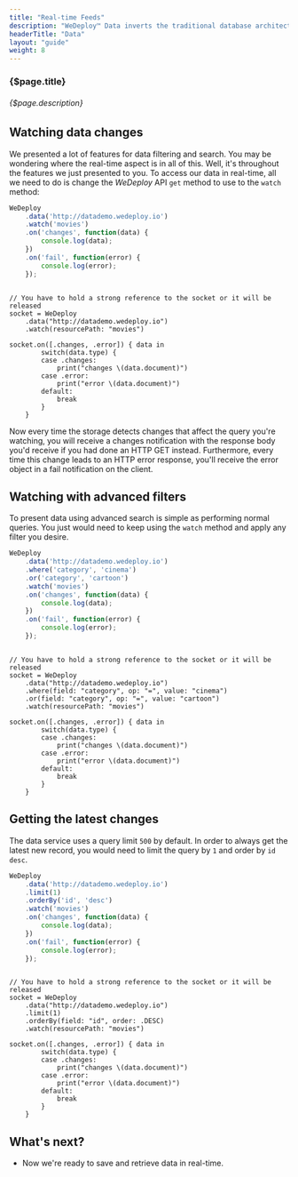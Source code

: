 ```yaml
---
title: "Real-time Feeds"
description: "WeDeploy™ Data inverts the traditional database architecture, instead of polling for changes, the developer can tell WeDeploy Data to continuously push updated query results to applications in real-time."
headerTitle: "Data"
layout: "guide"
weight: 8
---
```


### {$page.title}

###### {$page.description}

<article id="1">

## Watching data changes

We presented a lot of features for data filtering and search. You may be wondering where the real-time aspect is in all of this. Well, it's throughout the features we just presented to you. To access our data in real-time, all we need to do is change the *WeDeploy* API  `get` method to use to the `watch` method:

```javascript
WeDeploy
	.data('http://datademo.wedeploy.io')
	.watch('movies')
	.on('changes', function(data) {
		console.log(data);
	})
	.on('fail', function(error) {
		console.log(error);
	});
```

```text/x-swift

// You have to hold a strong reference to the socket or it will be released
socket = WeDeploy
	.data("http://datademo.wedeploy.io")
	.watch(resourcePath: "movies")

socket.on([.changes, .error]) { data in 
		switch(data.type) {
		case .changes:
			print("changes \(data.document)")
		case .error:
			print("error \(data.document)")
		default:
			break
		}
	}
```

Now every time the storage detects changes that affect the query you're watching, you will receive a changes notification with the response body you'd receive if you had done an HTTP GET instead. Furthermore, every time this change leads to an HTTP error response, you'll receive the error object in a fail notification on the client.

</article>	

<article id="2">

## Watching with advanced filters

To present data using advanced search is simple as performing normal queries. You just would need to keep using the `watch` method and apply any filter you desire.

```javascript
WeDeploy
	.data('http://datademo.wedeploy.io')
	.where('category', 'cinema')
	.or('category', 'cartoon')
	.watch('movies')
	.on('changes', function(data) {
		console.log(data);
	})
	.on('fail', function(error) {
		console.log(error);
	});
```

```text/x-swift

// You have to hold a strong reference to the socket or it will be released
socket = WeDeploy
	.data("http://datademo.wedeploy.io")
	.where(field: "category", op: "=", value: "cinema")
	.or(field: "category", op: "=", value: "cartoon")
	.watch(resourcePath: "movies")

socket.on([.changes, .error]) { data in 
		switch(data.type) {
		case .changes:
			print("changes \(data.document)")
		case .error:
			print("error \(data.document)")
		default:
			break
		}
	}
```

</article>

<article id="3">

## Getting the latest changes

The data service uses a query limit `500` by default. In order to always get the latest new record, you would need to limit the query by `1` and order by `id` `desc`.

```javascript
WeDeploy
	.data('http://datademo.wedeploy.io')
	.limit(1)
	.orderBy('id', 'desc')
	.watch('movies')
	.on('changes', function(data) {
		console.log(data);
	})
	.on('fail', function(error) {
		console.log(error);
	});
```

```text/x-swift

// You have to hold a strong reference to the socket or it will be released
socket = WeDeploy
	.data("http://datademo.wedeploy.io")
	.limit(1)
	.orderBy(field: "id", order: .DESC)
	.watch(resourcePath: "movies")

socket.on([.changes, .error]) { data in 
		switch(data.type) {
		case .changes:
			print("changes \(data.document)")
		case .error:
			print("error \(data.document)")
		default:
			break
		}
	}
```

</article>

## What's next?

* Now we're ready to save and retrieve data in real-time.
